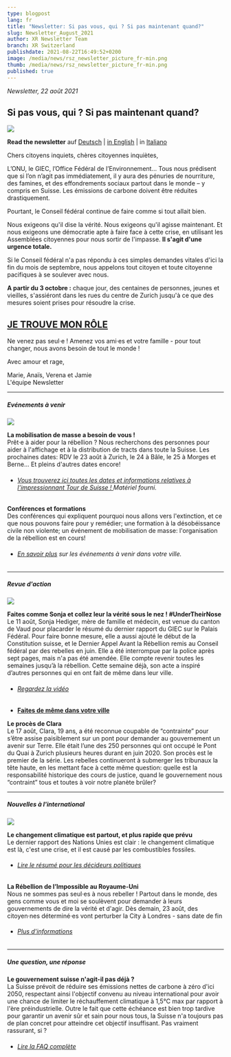```yaml
---
type: blogpost
lang: fr
title: "Newsletter: Si pas vous, qui ? Si pas maintenant quand?"
slug: Newsletter_August_2021
author: XR Newsletter Team
branch: XR Switzerland
publishdate: 2021-08-22T16:49:52+0200
image: /media/news/rsz_newsletter_picture_fr-min.png
thumb: /media/news/rsz_newsletter_picture_fr-min.png
published: true
---
```

*Newsletter, 22 août 2021*

## **Si pas vous, qui ? Si pas maintenant quand?**

![](/media/rsz_newsletter_picture_fr-min.png)

**Read the newsletter** auf [Deutsch](https://www.xrebellion.ch/news/newsletter_august_2021/) | [in English](https://www.xrebellion.ch/en/news/newsletter_august_2021/) | in [Italiano](https://www.xrebellion.ch/it/news/newsletter_august_2021/)

Chers citoyens inquiets, chères citoyennes inquiètes,

L’ONU, le GIEC, l’Office Fédéral de l’Environnement… Tous nous prédisent que si l’on n’agit pas immédiatement, il y aura des pénuries de nourriture, des famines, et des effondrements sociaux partout dans le monde – y compris en Suisse. Les émissions de carbone doivent être réduites drastiquement.

Pourtant, le Conseil fédéral continue de faire comme si tout allait bien. 

Nous exigeons qu'il dise la vérité. Nous exigeons qu'il agisse maintenant. Et nous exigeons une démocratie apte à faire face à cette crise, en utilisant les Assemblées citoyennes pour nous sortir de l'impasse. **Il s'agit d'une urgence totale.**

Si le Conseil fédéral n'a pas répondu à ces simples demandes vitales d'ici la fin du mois de septembre, nous appelons tout citoyen et toute citoyenne pacifiques à se soulever avec nous.

**A partir du 3 octobre :** chaque jour, des centaines de personnes, jeunes et vieilles, s'assiéront dans les rues du centre de Zurich jusqu'à ce que des mesures soient prises pour résoudre la crise.

## **[JE TROUVE MON RÔLE](https://actionnetwork.org/forms/sign-up-for-the-rebellion-fr)**

Ne venez pas seul·e ! Amenez vos ami·es et votre famille - pour tout changer, nous avons besoin de tout le monde ! 

Avec amour et rage,

Marie, Anaïs, Verena et Jamie\
L'équipe Newsletter

- - -

##### **Evénements à venir**

![](/media/rsz_tour_de_suisse_fr.png)

**La mobilisation de masse a besoin de vous !** \
Prêt·e à aider pour la rébellion ? Nous recherchons des personnes pour aider à l'affichage et à la distribution de tracts dans toute la Suisse. Les prochaines dates: RDV le 23 août à Zurich, le 24 à Bâle, le 25 à Morges et Berne... Et pleins d'autres dates encore!

* ###### [Vous trouverez ici toutes les dates et informations relatives à l'impressionnant Tour de Suisse ! ](https://www.xrebellion.ch/fr/act/events/20210817-tour-de-suisse/)Matériel fourni.

**Conférences et formations**\
Des conférences qui expliquent pourquoi nous allons vers l'extinction, et ce que nous pouvons faire pour y remédier; une formation à la désobéissance civile non violente; un événement de mobilisation de masse: l'organisation de la rébellion est en cours!

* ###### [En savoir plus](https://www.xrebellion.ch/fr/act/events/) sur les événements à venir dans votre ville.

- - -

##### **Revue d'action**

![](/media/rsz_1dscf9623-min-min.png)

**Faites comme Sonja et collez leur la vérité sous le nez ! #UnderTheirNose**\
Le 11 août, Sonja Hediger, mère de famille et médecin, est venue du canton de Vaud pour placarder le résumé du dernier rapport du GIEC sur le Palais Fédéral. Pour faire bonne mesure, elle a aussi ajouté le début de la Constitution suisse, et le Dernier Appel Avant la Rébellion remis au Conseil fédéral par des rebelles en juin. Elle a été interrompue par la police après sept pages, mais n'a pas été amendée. Elle compte revenir toutes les semaines jusqu’à la rébellion. Cette semaine déjà, son acte a inspiré d’autres personnes qui en ont fait de même dans leur ville.

* ###### [Regardez la vidéo](https://www.facebook.com/XRSwitzerland/videos/173493621516933) [](https://www.facebook.com/XRSwitzerland/videos/173493621516933)
* **[Faites de même dans votre ville](https://drive.google.com/drive/folders/1O6doYNia9PjdZgFdY8Z2cV4co240s4-A)**

**Le procès de Clara**\
Le 17 août, Clara, 19 ans, a été reconnue coupable de “contrainte” pour s’être assise paisiblement sur un pont pour demander au gouvernement un avenir sur Terre. Elle était l’une des 250 personnes qui ont occupé le Pont du Quai à Zurich plusieurs heures durant en juin 2020. Son procès est le premier de la série. Les rebelles continueront à submerger les tribunaux la tête haute, en les mettant face à cette même question: quelle est la responsabilité historique des cours de justice, quand le gouvernement nous “contraint” tous et toutes à voir notre planète brûler?

- - -

##### **Nouvelles à l'international**

![](/media/rsz_impossible_rebellion.png)

**Le changement climatique est partout, et plus rapide que prévu**\
Le dernier rapport des Nations Unies est clair : le changement climatique est là, c'est une crise, et il est causé par les combustibles fossiles.

* ###### [Lire le résumé pour les décideurs politiques](https://www.ipcc.ch/report/ar6/wg1/downloads/report/IPCC_AR6_WGI_SPM.pdf)

**La Rébellion de l’Impossible au Royaume-Uni**\
Nous ne sommes pas seul·es à nous rebeller ! Partout dans le monde, des gens comme vous et moi se soulèvent pour demander à leurs gouvernements de dire la vérité et d'agir. Dès demain, 23 août, des citoyen·nes déterminé·es vont perturber la City à Londres - sans date de fin

* ###### [Plus d'informations](https://extinctionrebellion.uk/next-uk-rebellion/)

- - -

##### **Une question, une réponse**

**Le gouvernement suisse n'agit-il pas déjà ?**\
La Suisse prévoit de réduire ses émissions nettes de carbone à zéro d'ici 2050, respectant ainsi l'objectif convenu au niveau international pour avoir une chance de limiter le réchauffement climatique à 1,5°C max par rapport à l'ère préindustrielle. Outre le fait que cette échéance est bien trop tardive pour garantir un avenir sûr et sain pour nous tous, la Suisse n'a toujours pas de plan concret pour atteindre cet objectif insuffisant. Pas vraiment rassurant, si ?

* ###### [Lire la FAQ complète](https://www.xrebellion.ch/fr/about/faq/)